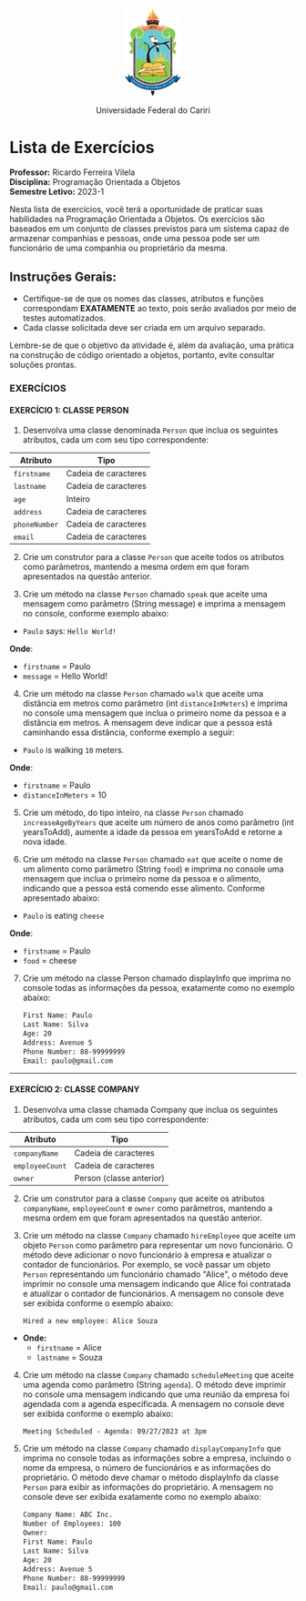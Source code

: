 <p align="center">
<img src="src/img/1200px-Brasão_UFCA_em_Alta_Definição.svg.png" width="100" class="images" style=".images{align-content: center}">
</p>

<p align="center"> 
Universidade Federal do Cariri
</p>

# Lista de Exercícios


**Professor:** Ricardo Ferreira Vilela  
**Disciplina:** Programação Orientada a Objetos  
**Semestre Letivo:** 2023-1



Nesta lista de exercícios, você terá a oportunidade de praticar suas habilidades na Programação Orientada a Objetos. Os exercícios são baseados em um conjunto de classes previstos para um sistema capaz de armazenar companhias e pessoas, onde uma pessoa pode ser um funcionário de uma companhia ou proprietário da mesma.

## Instruções Gerais:

- Certifique-se de que os nomes das classes, atributos e funções correspondam **EXATAMENTE** ao texto, pois serão avaliados por meio de testes automatizados.
- Cada classe solicitada deve ser criada em um arquivo separado.

Lembre-se de que o objetivo da atividade é, além da avaliação, uma prática na construção de código orientado a objetos, portanto, evite consultar soluções prontas.

### EXERCÍCIOS

#### EXERCÍCIO 1: CLASSE PERSON

1.  Desenvolva uma classe denominada `Person` que inclua os seguintes atributos, cada um com seu tipo correspondente:

| Atributo          | Tipo               |
|-------------------|--------------------|
| `firstname`       | Cadeia de caracteres|
| `lastname`        | Cadeia de caracteres|
| `age`             | Inteiro            |
| `address`         | Cadeia de caracteres|
| `phoneNumber`     | Cadeia de caracteres|
| `email`           | Cadeia de caracteres|
2.  Crie um construtor para a classe `Person` que aceite todos os atributos como parâmetros, mantendo a mesma ordem em que foram apresentados na questão anterior.


3. Crie um método na classe `Person` chamado `speak` que aceite uma mensagem como parâmetro (String message) e imprima a mensagem no console, conforme exemplo abaixo:

- `Paulo` says: `Hello World!`

**Onde**:
- `firstname` = Paulo
- `message` = Hello World!
4. Crie um método na classe `Person` chamado `walk` que aceite uma distância em metros como parâmetro (int `distanceInMeters`) e imprima no console uma mensagem que inclua o primeiro nome da pessoa e a distância em metros. A mensagem deve indicar que a pessoa está caminhando essa distância, conforme exemplo a seguir:

- `Paulo` is walking `10` meters.

**Onde**:
- `firstname` = Paulo
- `distanceInMeters` = 10

5. Crie um método, do tipo inteiro, na classe `Person` chamado `increaseAgeByYears` que aceite um número de anos como parâmetro (int yearsToAdd), aumente a idade da pessoa em yearsToAdd e retorne a nova idade.

6. Crie um método na classe `Person` chamado `eat` que aceite o nome de um alimento como parâmetro (String `food`) e imprima no console uma mensagem que inclua o primeiro nome da pessoa e o alimento, indicando que a pessoa está comendo esse alimento. Conforme apresentado abaixo:

- `Paulo` is eating `cheese`

**Onde**:
- `firstname` = Paulo
- `food` = cheese

7. Crie um método na classe Person chamado displayInfo que imprima no console todas as informações da pessoa, exatamente como no exemplo abaixo:

    ```shell
    First Name: Paulo
    Last Name: Silva
    Age: 20
    Address: Avenue 5
    Phone Number: 88-99999999
    Email: paulo@gmail.com
    ```
___

#### EXERCÍCIO 2: CLASSE COMPANY

1. Desenvolva uma classe chamada Company que inclua os seguintes atributos, cada um com seu tipo correspondente:

| Atributo          | Tipo                     |
|-------------------|--------------------------|
| `companyName`       | Cadeia de caracteres     |
| `employeeCount`      | Cadeia de caracteres     |
| `owner`             | Person (classe anterior) |

2. Crie um construtor para a classe `Company` que aceite os atributos `companyName`, `employeeCount` e `owner` como parâmetros, mantendo a mesma ordem em que foram apresentados na questão anterior.


3. Crie um método na classe `Company` chamado `hireEmployee` que aceite um objeto `Person` como parâmetro para representar um novo funcionário. O método deve adicionar o novo funcionário à empresa e atualizar o contador de funcionários. Por exemplo, se você passar um objeto `Person` representando um funcionário chamado "Alice", o método deve imprimir no console uma mensagem indicando que Alice foi contratada e atualizar o contador de funcionários. A mensagem no console deve ser exibida conforme o exemplo abaixo:
    ```shell
    Hired a new employee: Alice Souza
    ```
- **Onde:**
  - `firstname` = Alice
  - `lastname` = Souza

4. Crie um método na classe `Company` chamado `scheduleMeeting` que aceite uma agenda como parâmetro (String `agenda`). O método deve imprimir no console uma mensagem indicando que uma reunião da empresa foi agendada com a agenda especificada. A mensagem no console deve ser exibida conforme o exemplo abaixo:
    ```shell
    Meeting Scheduled - Agenda: 09/27/2023 at 3pm
    ```
   
5. Crie um método na classe `Company` chamado `displayCompanyInfo` que imprima no console todas as informações sobre a empresa, incluindo o nome da empresa, o número de funcionários e as informações do proprietário. O método deve chamar o método displayInfo da classe `Person` para exibir as informações do proprietário. A mensagem no console deve ser exibida exatamente como no exemplo abaixo:

    ```shell
    Company Name: ABC Inc.
    Number of Employees: 100
    Owner:
    First Name: Paulo
    Last Name: Silva
    Age: 20
    Address: Avenue 5
    Phone Number: 88-99999999
    Email: paulo@gmail.com
    ```
